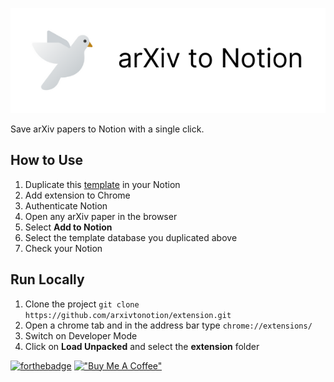 ![Logo](/images/logo.png)

Save arXiv papers to Notion with a single click.

## How to Use

1. Duplicate this [template](https://www.notion.so/jhr/b8fe7261227b44488a55e09518663d9f?v=24687288fd854a1394f7c1159b4c7cf7) in your Notion
2. Add extension to Chrome
3. Authenticate Notion
4. Open any arXiv paper in the browser
5. Select **Add to Notion**
6. Select the template database you duplicated above
7. Check your Notion

## Run Locally

1. Clone the project `git clone https://github.com/arxivtonotion/extension.git`
2. Open a chrome tab and in the address bar type `chrome://extensions/`
3. Switch on Developer Mode
4. Click on **Load Unpacked** and select the **extension** folder

[![forthebadge](https://forthebadge.com/images/badges/built-with-love.svg)](https://forthebadge.com)
[!["Buy Me A Coffee"](https://www.buymeacoffee.com/assets/img/custom_images/orange_img.png)](https://www.buymeacoffee.com/junaidrahim)
